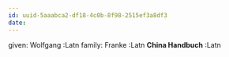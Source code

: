 ```yaml
---
id: uuid-5aaabca2-df18-4c0b-8f98-2515ef3a8df3
date: 
---
```


given: Wolfgang :Latn
family: Franke :Latn
**China Handbuch** :Latn